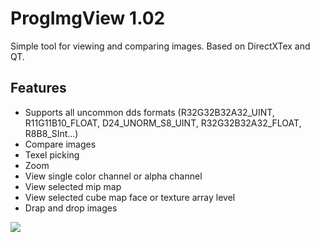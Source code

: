 ProgImgView 1.02
=======

Simple tool for viewing and comparing images. Based on DirectXTex and QT.

## Features
* Supports all uncommon dds formats (R32G32B32A32_UINT, R11G11B10_FLOAT, D24_UNORM_S8_UINT, R32G32B32A32_FLOAT, R8B8_SInt...)
* Compare images
* Texel picking
* Zoom
* View single color channel or alpha channel
* View selected mip map
* View selected cube map face or texture array level 
* Drap and drop images

![](https://raw.github.com/knarkowicz/ProgImgView/master/readme/compare.jpg)
